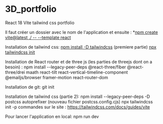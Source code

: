 # 3D_portfolio
React 18 Vite tailwind css portfolio

Il faut créer un dossier avec le nom de l'application et ensuite :
*[npm create vite@latest ./ -- --template react]()

Installation de tailwind css:
[npm install -D tailwindcss]() (premiere partie)
[npx tailwindcss init]()

Installation de React router et de three js (les parties de threejs dont on a besoin) :
npm install --legacy-peer-deps @react-three/fiber @react-three/drei maath react-tilt react-vertical-timeline-component @emailjs/browser framer-motion react-router-dom

Installation de git:
git init

Installation de tailwind css (partie 2):
npm install --legacy-peer-deps -D postcss autoprefixer (nouveau fichier postcss.config.cjs)
npx tailwindcss init -p
commandes sur le site : https://tailwindcss.com/docs/guides/vite

Pour lancer l'application en local:
npm run dev 


